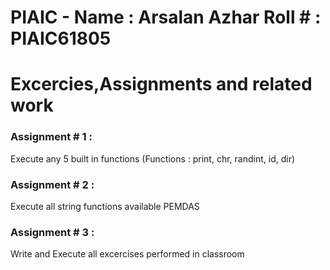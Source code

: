 # PIAIC - Name : Arsalan Azhar   Roll # : PIAIC61805 
Excercies,Assignments and related work
======================================

### Assignment # 1 : 
Execute any 5 built in functions (Functions : print, chr, randint, id, dir)

### Assignment # 2 : 
Execute all string functions available
PEMDAS

### Assignment # 3 :
Write and Execute all excercises performed in classroom



